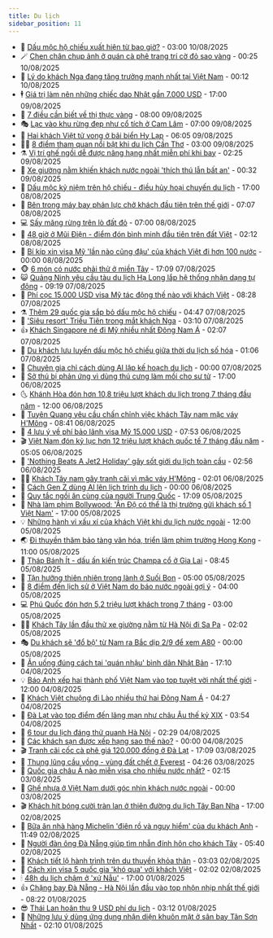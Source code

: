 ```yaml
---
title: Du lịch
sidebar_position: 11
---
```


<!-- vnexpress-du-lich:START -->
- 💂 [Dấu mộc hộ chiếu xuất hiện từ bao giờ?](https://vnexpress.net/dau-moc-ho-chieu-xuat-hien-tu-bao-gio-4924508.html) - 03:00 10/08/2025
- 🪄 [Chen chân chụp ảnh ở quán cà phê trang trí cờ đỏ sao vàng](https://vnexpress.net/chen-chan-chup-anh-o-quan-ca-phe-trang-tri-co-do-sao-vang-4924926.html) - 00:25 10/08/2025
- 🦅 [Lý do khách Nga đang tăng trưởng mạnh nhất tại Việt Nam](https://vnexpress.net/ly-do-khach-nga-dang-tang-truong-manh-nhat-tai-viet-nam-4924533.html) - 00:12 10/08/2025
- 🕴 [Giá trị làm nên những chiếc dao Nhật gần 7.000 USD](https://vnexpress.net/gia-tri-lam-nen-nhung-chiec-dao-nhat-gan-7-000-usd-4924810.html) - 17:00 09/08/2025
- 👀 [7 điều cần biết về thị thực vàng](https://vnexpress.net/7-dieu-can-biet-ve-thi-thuc-vang-4924779.html) - 08:00 09/08/2025
- 🎭 [Lạc vào khu rừng đẹp như cổ tích ở Cam Lâm](https://vnexpress.net/lac-vao-khu-rung-dep-nhu-co-tich-o-cam-lam-4924676.html) - 07:00 09/08/2025
- 🦒 [Hai khách Việt tử vong ở bãi biển Hy Lạp](https://vnexpress.net/hai-khach-viet-tu-vong-o-bai-bien-hy-lap-4924785.html) - 06:05 09/08/2025
- 👨‍🏫 [8 điểm tham quan nổi bật khi du lịch Cần Thơ](https://vnexpress.net/8-diem-tham-quan-noi-bat-khi-du-lich-can-tho-4924581.html) - 03:00 09/08/2025
- ⚗️ [Vị trí ghế ngồi dễ được nâng hạng nhất miễn phí khi bay](https://vnexpress.net/vi-tri-ghe-ngoi-de-duoc-nang-hang-nhat-mien-phi-khi-bay-4924184.html) - 02:25 09/08/2025
- 🥸 [Xe giường nằm khiến khách nước ngoài &#39;thích thú lẫn bất an&#39;](https://vnexpress.net/xe-giuong-nam-khien-khach-nuoc-ngoai-thich-thu-lan-bat-an-4923906.html) - 00:32 09/08/2025
- 🤠 [Dấu mộc kỷ niệm trên hộ chiếu - điều hủy hoại chuyến du lịch](https://vnexpress.net/dau-moc-ky-niem-tren-ho-chieu-dieu-huy-hoai-chuyen-du-lich-4924376.html) - 17:00 08/08/2025
- 🚀 [Bên trong máy bay phản lực chở khách đầu tiên trên thế giới](https://vnexpress.net/ben-trong-may-bay-phan-luc-cho-khach-dau-tien-tren-the-gioi-4924452.html) - 07:07 08/08/2025
- 💻 [Sấy măng rừng trên lò đất đỏ](https://vnexpress.net/say-mang-rung-tren-lo-dat-do-4923902.html) - 07:00 08/08/2025
- 💼 [48 giờ ở Mũi Điện - điểm đón bình minh đầu tiên trên đất Việt](https://vnexpress.net/48-gio-o-mui-dien-diem-don-binh-minh-dau-tien-tren-dat-viet-4923321.html) - 02:12 08/08/2025
- 🤡 [Bí kíp xin visa Mỹ &#39;lần nào cũng đậu&#39; của khách Việt đi hơn 100 nước](https://vnexpress.net/bi-kip-xin-visa-my-lan-nao-cung-dau-cua-khach-viet-di-hon-100-nuoc-4923405.html) - 00:00 08/08/2025
- 🐵 [6 món có nước phải thử ở miền Tây](https://vnexpress.net/6-mon-co-nuoc-phai-thu-o-mien-tay-4923031.html) - 17:09 07/08/2025
- 😺 [Quảng Ninh yêu cầu tàu du lịch Hạ Long lắp hệ thống nhận dạng tự động](https://vnexpress.net/quang-ninh-yeu-cau-tau-du-lich-ha-long-lap-he-thong-nhan-dang-tu-dong-4923993.html) - 09:19 07/08/2025
- 🌈 [Phí cọc 15.000 USD visa Mỹ tác động thế nào với khách Việt](https://vnexpress.net/phi-coc-15-000-usd-visa-my-tac-dong-the-nao-voi-khach-viet-4923364.html) - 08:28 07/08/2025
- ⚗️ [Thêm 29 quốc gia sắp bỏ dấu mộc hộ chiếu](https://vnexpress.net/them-29-quoc-gia-sap-bo-dau-moc-ho-chieu-4923756.html) - 04:47 07/08/2025
- 👀 [&#39;Siêu resort&#39; Triều Tiên trong mắt khách Nga](https://vnexpress.net/sieu-resort-trieu-tien-trong-mat-khach-nga-4923739.html) - 03:10 07/08/2025
- 👍 [Khách Singapore né đi Mỹ nhiều nhất Đông Nam Á](https://vnexpress.net/khach-singapore-ne-di-my-nhieu-nhat-dong-nam-a-4923712.html) - 02:07 07/08/2025
- 💄 [Du khách lưu luyến dấu mộc hộ chiếu giữa thời du lịch số hóa](https://vnexpress.net/du-khach-luu-luyen-dau-moc-ho-chieu-giua-thoi-du-lich-so-hoa-4923604.html) - 01:06 07/08/2025
- 🥷 [Chuyên gia chỉ cách dùng AI lập kế hoạch du lịch](https://vnexpress.net/chuyen-gia-chi-cach-dung-ai-lap-ke-hoach-du-lich-4922950.html) - 00:00 07/08/2025
- 📝 [Sở thú bị phản ứng vì dùng thú cưng làm mồi cho sư tử](https://vnexpress.net/so-thu-bi-phan-ung-vi-dung-thu-cung-lam-moi-cho-su-tu-4923408.html) - 17:00 06/08/2025
- 🌜 [Khánh Hòa đón hơn 10,8 triệu lượt khách du lịch trong 7 tháng đầu năm](https://vnexpress.net/khanh-hoa-don-hon-10-8-trieu-luot-khach-du-lich-trong-7-thang-dau-nam-4923608.html) - 12:00 06/08/2025
- 📝 [Tuyên Quang yêu cầu chấn chỉnh việc khách Tây nam mặc váy H&#39;Mông](https://vnexpress.net/tuyen-quang-yeu-cau-chan-chinh-viec-khach-tay-nam-mac-vay-h-mong-4923400.html) - 08:41 06/08/2025
- 🧰 [4 lưu ý về phí bảo lãnh visa Mỹ 15.000 USD](https://vnexpress.net/4-luu-y-ve-phi-bao-lanh-visa-my-15-000-usd-4923445.html) - 07:53 06/08/2025
- 🎬 [Việt Nam đón kỷ lục hơn 12 triệu lượt khách quốc tế 7 tháng đầu năm](https://vnexpress.net/viet-nam-don-ky-luc-hon-12-trieu-luot-khach-quoc-te-7-thang-dau-nam-4923306.html) - 05:05 06/08/2025
- 🧐 [&#39;Nothing Beats A Jet2 Holiday&#39; gây sốt giới du lịch toàn cầu](https://vnexpress.net/nothing-beats-a-jet2-holiday-gay-sot-gioi-du-lich-toan-cau-4923071.html) - 02:56 06/08/2025
- 👨‍🏫 [Khách Tây nam gây tranh cãi vì mặc váy H&#39;Mông](https://vnexpress.net/khach-tay-nam-gay-tranh-cai-vi-mac-vay-h-mong-4923113.html) - 02:01 06/08/2025
- 🦣 [Cách Gen Z dùng AI lên lịch trình du lịch](https://vnexpress.net/cach-gen-z-dung-ai-len-lich-trinh-du-lich-4922635.html) - 00:00 06/08/2025
- 🌋 [Quy tắc ngồi ăn cùng của người Trung Quốc](https://vnexpress.net/quy-tac-ngoi-an-cung-cua-nguoi-trung-quoc-4920181.html) - 17:09 05/08/2025
- 🦄 [Nhà làm phim Bollywood: &#39;Ấn Độ có thể là thị trường gửi khách số 1 Việt Nam&#39;](https://vnexpress.net/nha-lam-phim-bollywood-an-do-co-the-la-thi-truong-gui-khach-so-1-viet-nam-4923010.html) - 17:00 05/08/2025
- 💡 [Những hành vi xấu xí của khách Việt khi du lịch nước ngoài](https://vnexpress.net/nhung-hanh-vi-xau-xi-cua-khach-viet-khi-du-lich-nuoc-ngoai-4918262.html) - 12:00 05/08/2025
- 🌏 [Đi thuyền thăm bảo tàng văn hóa, triển lãm phim trường Hong Kong](https://vnexpress.net/di-thuyen-tham-bao-tang-van-hoa-trien-lam-phim-truong-hong-kong-4916966.html) - 11:00 05/08/2025
- 💂 [Tháp Bánh Ít - dấu ấn kiến trúc Champa cổ ở Gia Lai](https://vnexpress.net/thap-banh-it-dau-an-kien-truc-champa-co-o-gia-lai-4922793.html) - 08:45 05/08/2025
- 🤩 [Tận hưởng thiên nhiên trong lành ở Suối Bon](https://vnexpress.net/tan-huong-thien-nhien-trong-lanh-o-suoi-bon-4919648.html) - 05:00 05/08/2025
- 💪 [8 điểm đến lịch sử ở Việt Nam do báo nước ngoài gợi ý](https://vnexpress.net/8-diem-den-lich-su-o-viet-nam-do-bao-nuoc-ngoai-goi-y-4922240.html) - 04:00 05/08/2025
- 💻 [Phú Quốc đón hơn 5,2 triệu lượt khách trong 7 tháng](https://vnexpress.net/phu-quoc-don-hon-5-2-trieu-luot-khach-trong-7-thang-4922289.html) - 03:00 05/08/2025
- 🧑‍💻 [Khách Tây lần đầu thử xe giường nằm từ Hà Nội đi Sa Pa](https://vnexpress.net/khach-tay-lan-dau-thu-xe-giuong-nam-tu-ha-noi-di-sa-pa-4922666.html) - 02:02 05/08/2025
- 🎭 [Du khách sẽ &#39;đổ bộ&#39; từ Nam ra Bắc dịp 2/9 để xem A80](https://vnexpress.net/du-khach-se-do-bo-tu-nam-ra-bac-dip-2-9-de-xem-a80-4921444.html) - 00:00 05/08/2025
- 🧐 [Ăn uống đúng cách tại &#39;quán nhậu&#39; bình dân Nhật Bản](https://vnexpress.net/an-uong-dung-cach-tai-quan-nhau-binh-dan-nhat-ban-4921952.html) - 17:10 04/08/2025
- 💡 [Báo Anh xếp hai thành phố Việt Nam vào top tuyệt vời nhất thế giới](https://vnexpress.net/bao-anh-xep-hai-thanh-pho-viet-nam-vao-top-tuyet-voi-nhat-the-gioi-4922528.html) - 12:00 04/08/2025
- 🌊 [Khách Việt chuộng đi Lào nhiều thứ hai Đông Nam Á](https://vnexpress.net/khach-viet-chuong-di-lao-nhieu-thu-hai-dong-nam-a-4922328.html) - 04:27 04/08/2025
- 🎃 [Đà Lạt vào top điểm đến lãng mạn như châu Âu thế kỷ XIX](https://vnexpress.net/da-lat-vao-top-diem-den-lang-man-nhu-chau-au-the-ky-xix-4922226.html) - 03:54 04/08/2025
- 🧠 [6 tour du lịch đáng thử quanh Hà Nội](https://vnexpress.net/6-tour-du-lich-dang-thu-quanh-ha-noi-4921490.html) - 02:29 04/08/2025
- 💄 [Các khách sạn được xếp hạng sao thế nào?](https://vnexpress.net/cac-khach-san-duoc-xep-hang-sao-the-nao-4921392.html) - 00:00 04/08/2025
- 🎬 [Tranh cãi cốc cà phê giá 120.000 đồng ở Đà Lạt](https://vnexpress.net/tranh-cai-coc-ca-phe-gia-120-000-dong-o-da-lat-4922195.html) - 17:09 03/08/2025
- 🐻 [Thung lũng cầu vồng - vùng đất chết ở Everest](https://vnexpress.net/thung-lung-cau-vong-vung-dat-chet-o-everest-4921608.html) - 04:26 03/08/2025
- 🌝 [Quốc gia châu Á nào miễn visa cho nhiều nước nhất?](https://vnexpress.net/quoc-gia-chau-a-nao-mien-visa-cho-nhieu-nuoc-nhat-4922037.html) - 02:15 03/08/2025
- 🤩 [Ghế nhựa ở Việt Nam dưới góc nhìn khách nước ngoài](https://vnexpress.net/ghe-nhua-o-viet-nam-duoi-goc-nhin-khach-nuoc-ngoai-4921216.html) - 00:00 03/08/2025
- 🎬 [Khách hít bóng cười tràn lan ở thiên đường du lịch Tây Ban Nha](https://vnexpress.net/khach-hit-bong-cuoi-tran-lan-o-thien-duong-du-lich-tay-ban-nha-4921406.html) - 17:00 02/08/2025
- 🦩 [Bữa ăn nhà hàng Michelin &#39;điên rồ và nguy hiểm&#39; của du khách Anh](https://vnexpress.net/bua-an-nha-hang-michelin-dien-ro-va-nguy-hiem-cua-du-khach-anh-4921881.html) - 11:49 02/08/2025
- 🦍 [Người đàn ông Đà Nẵng giúp tìm nhẫn đính hôn cho khách Tây](https://vnexpress.net/nguoi-dan-ong-da-nang-giup-tim-nhan-dinh-hon-cho-khach-tay-4921909.html) - 05:40 02/08/2025
- 👀 [Khách tiết lộ hành trình trên du thuyền khỏa thân](https://vnexpress.net/khach-tiet-lo-hanh-trinh-tren-du-thuyen-khoa-than-4921481.html) - 03:03 02/08/2025
- 🧰 [Cách xin visa 5 quốc gia &#39;khó qua&#39; với khách Việt](https://vnexpress.net/cach-xin-visa-5-quoc-gia-kho-qua-voi-khach-viet-4921279.html) - 02:02 02/08/2025
- 🕯 [48h du lịch chậm ở &#39;xứ Nẫu&#39;](https://vnexpress.net/48h-du-lich-cham-o-xu-nau-4921550.html) - 17:00 01/08/2025
- 👍 [Chặng bay Đà Nẵng - Hà Nội lần đầu vào top nhộn nhịp nhất thế giới](https://vnexpress.net/chang-bay-da-nang-ha-noi-lan-dau-vao-top-nhon-nhip-nhat-the-gioi-4921407.html) - 08:22 01/08/2025
- 😎 [Thái Lan hoãn thu 9 USD phí du lịch](https://vnexpress.net/thai-lan-hoan-thu-9-usd-phi-du-lich-4921434.html) - 03:12 01/08/2025
- 🐘 [Những lưu ý dùng ứng dụng nhận diện khuôn mặt ở sân bay Tân Sơn Nhất](https://vnexpress.net/nhung-luu-y-dung-ung-dung-nhan-dien-khuon-mat-o-san-bay-tan-son-nhat-4921066.html) - 02:10 01/08/2025<!-- vnexpress-du-lich:END -->
